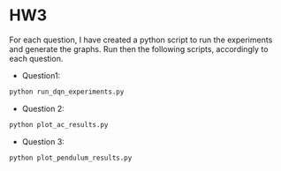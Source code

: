 # HW3

For each question, I have created a python script to run the experiments and generate the graphs. Run then the following scripts, accordingly to each question.


- Question1: 

```python
python run_dqn_experiments.py
```

- Question 2: 

```python
python plot_ac_results.py
```

- Question 3: 

```python
python plot_pendulum_results.py
```